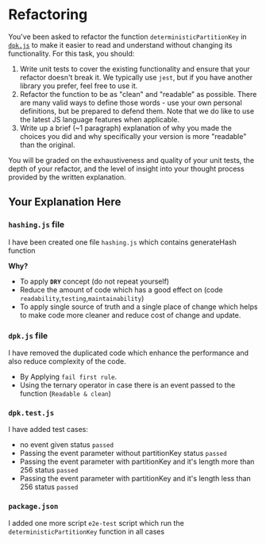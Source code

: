 # Refactoring

You've been asked to refactor the function `deterministicPartitionKey` in [`dpk.js`](dpk.js) to make it easier to read and understand without changing its functionality. For this task, you should:

1. Write unit tests to cover the existing functionality and ensure that your refactor doesn't break it. We typically use `jest`, but if you have another library you prefer, feel free to use it.
2. Refactor the function to be as "clean" and "readable" as possible. There are many valid ways to define those words - use your own personal definitions, but be prepared to defend them. Note that we do like to use the latest JS language features when applicable.
3. Write up a brief (~1 paragraph) explanation of why you made the choices you did and why specifically your version is more "readable" than the original.

You will be graded on the exhaustiveness and quality of your unit tests, the depth of your refactor, and the level of insight into your thought process provided by the written explanation.

## Your Explanation Here

### `hashing.js` file

I have been created one file `hashing.js` which contains generateHash function

**Why?**

- To apply **`DRY`** concept (do not repeat yourself)
- Reduce the amount of code which has a good effect on (code `readability`,`testing`,`maintainability`)
- To apply single source of truth and a single place of change which helps to make code more cleaner and reduce cost of change and update.

### `dpk.js` file

I have removed the duplicated code which enhance the performance and also reduce complexity of the code.

- By Applying `fail first rule`.
- Using the ternary operator in case there is an event passed to the function (`Readable & clean`)

### `dpk.test.js`

I have added test cases:

- no event given status `passed`
- Passing the event parameter without partitionKey status `passed`
- Passing the event parameter with partitionKey and it's length more than 256 status `passed`
- Passing the event parameter with partitionKey and it's length less than 256 status `passed`

### `package.json`

I added one more script `e2e-test` script which run the `deterministicPartitionKey` function in all cases
